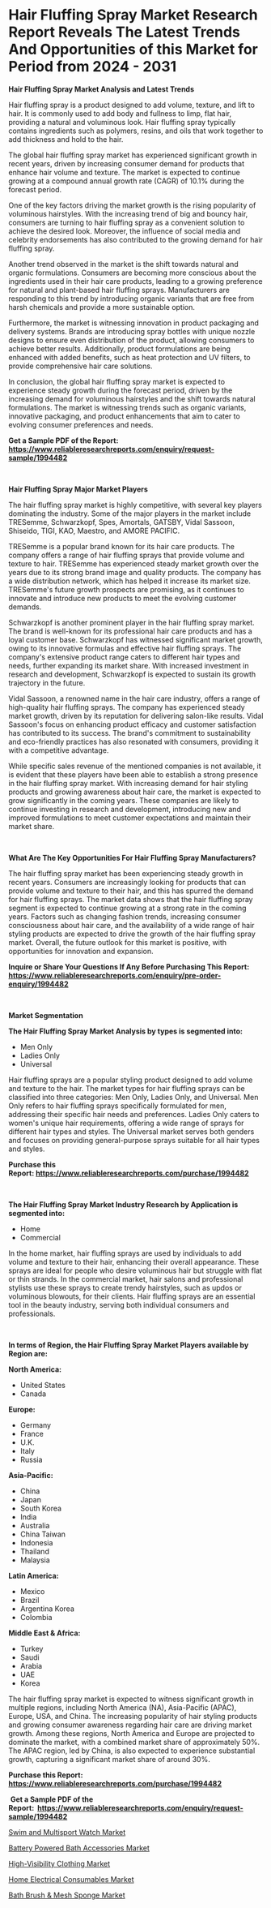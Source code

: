<p><h1>Hair Fluffing Spray Market Research Report Reveals The Latest Trends And Opportunities of this Market for Period from 2024 - 2031</h1></p><p><strong>Hair Fluffing Spray Market Analysis and Latest Trends</strong></p>
<p><p>Hair fluffing spray is a product designed to add volume, texture, and lift to hair. It is commonly used to add body and fullness to limp, flat hair, providing a natural and voluminous look. Hair fluffing spray typically contains ingredients such as polymers, resins, and oils that work together to add thickness and hold to the hair.</p><p>The global hair fluffing spray market has experienced significant growth in recent years, driven by increasing consumer demand for products that enhance hair volume and texture. The market is expected to continue growing at a compound annual growth rate (CAGR) of 10.1% during the forecast period.</p><p>One of the key factors driving the market growth is the rising popularity of voluminous hairstyles. With the increasing trend of big and bouncy hair, consumers are turning to hair fluffing spray as a convenient solution to achieve the desired look. Moreover, the influence of social media and celebrity endorsements has also contributed to the growing demand for hair fluffing spray.</p><p>Another trend observed in the market is the shift towards natural and organic formulations. Consumers are becoming more conscious about the ingredients used in their hair care products, leading to a growing preference for natural and plant-based hair fluffing sprays. Manufacturers are responding to this trend by introducing organic variants that are free from harsh chemicals and provide a more sustainable option.</p><p>Furthermore, the market is witnessing innovation in product packaging and delivery systems. Brands are introducing spray bottles with unique nozzle designs to ensure even distribution of the product, allowing consumers to achieve better results. Additionally, product formulations are being enhanced with added benefits, such as heat protection and UV filters, to provide comprehensive hair care solutions.</p><p>In conclusion, the global hair fluffing spray market is expected to experience steady growth during the forecast period, driven by the increasing demand for voluminous hairstyles and the shift towards natural formulations. The market is witnessing trends such as organic variants, innovative packaging, and product enhancements that aim to cater to evolving consumer preferences and needs.</p></p>
<p><strong>Get a Sample PDF of the Report:&nbsp; <a href="https://www.reliableresearchreports.com/enquiry/request-sample/1994482">https://www.reliableresearchreports.com/enquiry/request-sample/1994482</a></strong></p>
<p>&nbsp;</p>
<p><strong>Hair Fluffing Spray Major Market Players</strong></p>
<p><p>The hair fluffing spray market is highly competitive, with several key players dominating the industry. Some of the major players in the market include TRESemme, Schwarzkopf, Spes, Amortals, GATSBY, Vidal Sassoon, Shiseido, TIGI, KAO, Maestro, and AMORE PACIFIC.</p><p>TRESemme is a popular brand known for its hair care products. The company offers a range of hair fluffing sprays that provide volume and texture to hair. TRESemme has experienced steady market growth over the years due to its strong brand image and quality products. The company has a wide distribution network, which has helped it increase its market size. TRESemme's future growth prospects are promising, as it continues to innovate and introduce new products to meet the evolving customer demands.</p><p>Schwarzkopf is another prominent player in the hair fluffing spray market. The brand is well-known for its professional hair care products and has a loyal customer base. Schwarzkopf has witnessed significant market growth, owing to its innovative formulas and effective hair fluffing sprays. The company's extensive product range caters to different hair types and needs, further expanding its market share. With increased investment in research and development, Schwarzkopf is expected to sustain its growth trajectory in the future.</p><p>Vidal Sassoon, a renowned name in the hair care industry, offers a range of high-quality hair fluffing sprays. The company has experienced steady market growth, driven by its reputation for delivering salon-like results. Vidal Sassoon's focus on enhancing product efficacy and customer satisfaction has contributed to its success. The brand's commitment to sustainability and eco-friendly practices has also resonated with consumers, providing it with a competitive advantage.</p><p>While specific sales revenue of the mentioned companies is not available, it is evident that these players have been able to establish a strong presence in the hair fluffing spray market. With increasing demand for hair styling products and growing awareness about hair care, the market is expected to grow significantly in the coming years. These companies are likely to continue investing in research and development, introducing new and improved formulations to meet customer expectations and maintain their market share.</p></p>
<p>&nbsp;</p>
<p><strong>What Are The Key Opportunities For Hair Fluffing Spray Manufacturers?</strong></p>
<p><p>The hair fluffing spray market has been experiencing steady growth in recent years. Consumers are increasingly looking for products that can provide volume and texture to their hair, and this has spurred the demand for hair fluffing sprays. The market data shows that the hair fluffing spray segment is expected to continue growing at a strong rate in the coming years. Factors such as changing fashion trends, increasing consumer consciousness about hair care, and the availability of a wide range of hair styling products are expected to drive the growth of the hair fluffing spray market. Overall, the future outlook for this market is positive, with opportunities for innovation and expansion.</p></p>
<p><strong>Inquire or Share Your Questions If Any Before Purchasing This Report: <a href="https://www.reliableresearchreports.com/enquiry/pre-order-enquiry/1994482">https://www.reliableresearchreports.com/enquiry/pre-order-enquiry/1994482</a></strong></p>
<p>&nbsp;</p>
<p><strong>Market Segmentation</strong></p>
<p><strong>The Hair Fluffing Spray Market Analysis by types is segmented into:</strong></p>
<p><ul><li>Men Only</li><li>Ladies Only</li><li>Universal</li></ul></p>
<p><p>Hair fluffing sprays are a popular styling product designed to add volume and texture to the hair. The market types for hair fluffing sprays can be classified into three categories: Men Only, Ladies Only, and Universal. Men Only refers to hair fluffing sprays specifically formulated for men, addressing their specific hair needs and preferences. Ladies Only caters to women's unique hair requirements, offering a wide range of sprays for different hair types and styles. The Universal market serves both genders and focuses on providing general-purpose sprays suitable for all hair types and styles.</p></p>
<p><strong>Purchase this Report:&nbsp;<a href="https://www.reliableresearchreports.com/purchase/1994482">https://www.reliableresearchreports.com/purchase/1994482</a></strong></p>
<p>&nbsp;</p>
<p><strong>The Hair Fluffing Spray Market Industry Research by Application is segmented into:</strong></p>
<p><ul><li>Home</li><li>Commercial</li></ul></p>
<p><p>In the home market, hair fluffing sprays are used by individuals to add volume and texture to their hair, enhancing their overall appearance. These sprays are ideal for people who desire voluminous hair but struggle with flat or thin strands. In the commercial market, hair salons and professional stylists use these sprays to create trendy hairstyles, such as updos or voluminous blowouts, for their clients. Hair fluffing sprays are an essential tool in the beauty industry, serving both individual consumers and professionals.</p></p>
<p>&nbsp;</p>
<p><strong>In terms of Region, the Hair Fluffing Spray Market Players available by Region are:</strong></p>
<p>
    <p> <strong> North America: </strong>
        <ul>
            <li>United States</li>
            <li>Canada</li>
        </ul>
        </p> 
    <p> <strong> Europe: </strong>
        <ul>
            <li>Germany</li>
            <li>France</li>
            <li>U.K.</li>
            <li>Italy</li>
            <li>Russia</li>
        </ul>
        </p> 
    <p> <strong> Asia-Pacific: </strong>
        <ul>
            <li>China</li>
            <li>Japan</li>
            <li>South Korea</li>
            <li>India</li>
            <li>Australia</li>
            <li>China Taiwan</li>
            <li>Indonesia</li>
            <li>Thailand</li>
            <li>Malaysia</li>
        </ul>
        </p> 
    <p> <strong> Latin America: </strong>
        <ul>
            <li>Mexico</li>
            <li>Brazil</li>
            <li>Argentina Korea</li>
            <li>Colombia</li>
        </ul>
        </p> 
    <p> <strong> Middle East & Africa: </strong>
        <ul>
            <li>Turkey</li>
            <li>Saudi</li>
            <li>Arabia</li>
            <li>UAE</li>
            <li>Korea</li>
        </ul>
    </p>
    </p>
<p><p>The hair fluffing spray market is expected to witness significant growth in multiple regions, including North America (NA), Asia-Pacific (APAC), Europe, USA, and China. The increasing popularity of hair styling products and growing consumer awareness regarding hair care are driving market growth. Among these regions, North America and Europe are projected to dominate the market, with a combined market share of approximately 50%. The APAC region, led by China, is also expected to experience substantial growth, capturing a significant market share of around 30%.</p></p>
<p><strong>Purchase this Report: <a href="https://www.reliableresearchreports.com/purchase/1994482">https://www.reliableresearchreports.com/purchase/1994482</a></strong></p>
<p>&nbsp;<strong>Get a Sample PDF of the Report:&nbsp;&nbsp;<a href="https://www.reliableresearchreports.com/enquiry/request-sample/1994482">https://www.reliableresearchreports.com/enquiry/request-sample/1994482</a></strong></p>
<p><strong></strong></p>
<p><p><a href="https://github.com/nicoletavirag/Market-Research-Report-List-1/blob/main/swim-and-multisport-watch-market.md">Swim and Multisport Watch Market</a></p><p><a href="https://github.com/arionmp/Market-Research-Report-List-1/blob/main/battery-powered-bath-accessories-market.md">Battery Powered Bath Accessories Market</a></p><p><a href="https://github.com/changoleonlaverguenzanoexiste/Market-Research-Report-List-1/blob/main/high-visibility-clothing-market.md">High-Visibility Clothing Market</a></p><p><a href="https://github.com/wwwkeltoum/Market-Research-Report-List-1/blob/main/home-electrical-consumables-market.md">Home Electrical Consumables Market</a></p><p><a href="https://github.com/zeberleansnyderallisonwjfli/Market-Research-Report-List-1/blob/main/bath-brush-mesh-sponge-market.md">Bath Brush & Mesh Sponge Market</a></p></p>